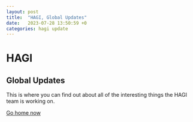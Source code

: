 ```yaml
---
layout: post
title:  "HAGI, Global Updates"
date:   2023-07-28 13:50:59 +0
categories: hagi update
---
```

# HAGI
## Global Updates 
This is where you can find out about all of the interesting things the HAGI team is working on.

[Go home now](hagi-global.github.io)